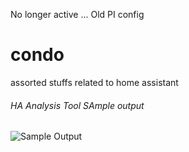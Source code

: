 No longer active ... Old PI config

# condo
assorted stuffs related to home assistant

###### HA Analysis Tool SAmple output
![Sample Output](/ccostan-does-message-counts.png)
